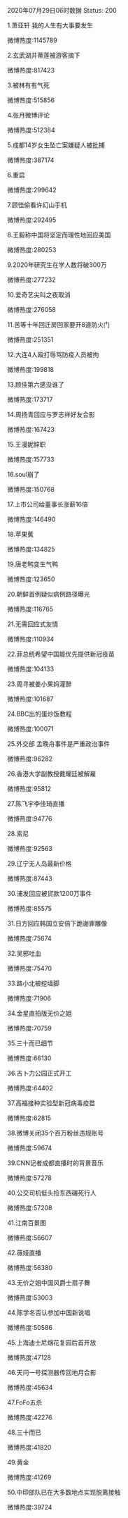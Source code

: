 2020年07月29日06时数据
Status: 200

1.萧亚轩 我的人生有大事要发生

微博热度:1145789

2.玄武湖并蒂莲被游客摘下

微博热度:817423

3.被林有有气死

微博热度:515856

4.张月微博评论

微博热度:512384

5.成都14岁女生坠亡案嫌疑人被批捕

微博热度:387174

6.重启

微博热度:299642

7.顾佳偷看许幻山手机

微博热度:292495

8.王毅称中国将坚定而理性地回应美国

微博热度:280253

9.2020年研究生在学人数将破300万

微博热度:277232

10.爱奇艺尖叫之夜取消

微博热度:276058

11.苦等十年回迁房回家要开8道防火门

微博热度:251351

12.大连4人殴打辱骂防疫人员被拘

微博热度:199818

13.顾佳第六感没谁了

微博热度:173717

14.周扬青回应与罗志祥好友合影

微博热度:167423

15.王漫妮辞职

微博热度:157733

16.soul崩了

微博热度:150768

17.上市公司给董事长涨薪16倍

微博热度:146490

18.苹果蕉

微博热度:134825

19.唐老鸭变生气鸭

微博热度:123650

20.朝鲜首例疑似病例路径曝光

微博热度:116765

21.无需回应式友情

微博热度:110934

22.菲总统希望中国能优先提供新冠疫苗

微博热度:104133

23.周寻被姜小果妈灌醉

微博热度:101687

24.BBC出的蛋炒饭教程

微博热度:100071

25.外交部 孟晚舟事件是严重政治事件

微博热度:96282

26.香港大学副教授戴耀廷被解雇

微博热度:95812

27.陈飞宇李佳琦直播

微博热度:94776

28.索尼

微博热度:92563

29.辽宁无人岛最新价格

微博热度:87443

30.浦发回应被贷款1200万事件

微博热度:85575

31.日方回应韩国立安倍下跪谢罪雕像

微博热度:75674

32.吴邪吐血

微博热度:75470

33.路小北被挖墙脚

微博热度:71906

34.金星直拍版无价之姐

微博热度:70759

35.三十而已细节

微博热度:66130

36.吉卜力公园正式开工

微博热度:64402

37.高福接种实验型新冠病毒疫苗

微博热度:62815

38.微博关闭35个百万粉丝违规账号

微博热度:59674

39.CNN记者成都直播时的背景音乐

微博热度:57278

40.公交司机低头捡东西碾死行人

微博热度:57208

41.江南百景图

微博热度:56607

42.薇娅直播

微博热度:56380

43.无价之姐中国风爵士扇子舞

微博热度:53003

44.陈学冬否认参加中国新说唱

微博热度:50586

45.上海迪士尼烟花复园后首开放

微博热度:47128

46.天问一号探测器传回地月合影

微博热度:45634

47.FoFo五杀

微博热度:42276

48.三十而已

微博热度:41820

49.黄金

微博热度:41269

50.中印部队已在大多数地点实现脱离接触

微博热度:39724

